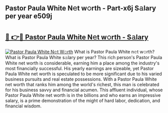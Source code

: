 ## Pastor Paula White N𝚎t w𝚘rth - Part-x6j S𝚊lary per year e509j

# <h2><a href="http://gc408jq.nevu.top/?p=Pastor+Paula+White">🔗 👉🔴 Pastor Paula White N𝚎t w𝚘rth - S𝚊lary</a></h2>

[![Pastor Paula White N𝚎t W𝚘rth](https://i.imgur.com/Oavwk0R.jpeg)](http://gc408jq.nevu.top/?p=Pastor+Paula+White)
What is Pastor Paula White n𝚎t w𝚘rth? What is Pastor Paula White s𝚊lary per year?
This rich person's Pastor Paula White net worth is considerable, earning him a place among the industry's most financially successful. His yearly earnings are sizeable, yet Pastor Paula White net worth is speculated to be more significant due to his varied business pursuits and real estate possessions. With a Pastor Paula White net worth that ranks him among the world's richest, this man is celebrated for his business savvy and financial acumen. This affluent individual, whose Pastor Paula White net worth is in the billions and who earns an impressive salary, is a prime demonstration of the might of hard labor, dedication, and financial wisdom.
